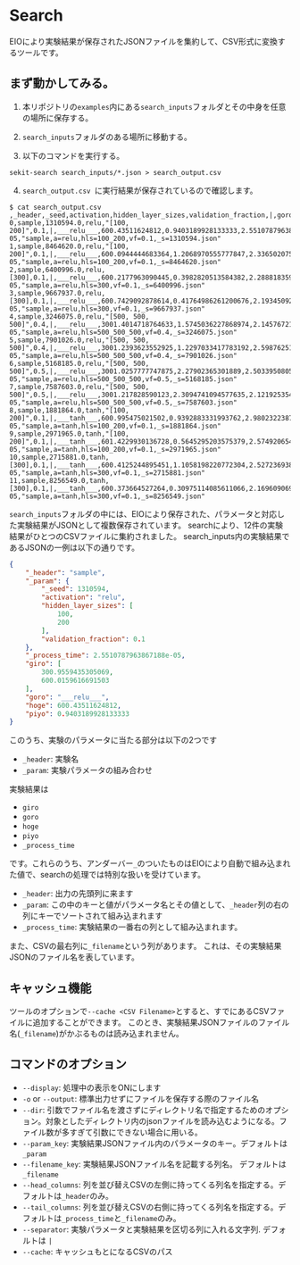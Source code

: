 # Search
EIOにより実験結果が保存されたJSONファイルを集約して、CSV形式に変換するツールです。

## まず動かしてみる。
1. 本リポジトリの`examples`内にある`search_inputs`フォルダとその中身を任意の場所に保存する。

2. `search_inputs`フォルダのある場所に移動する。

3. 以下のコマンドを実行する。
```
sekit-search search_inputs/*.json > search_output.csv
```
4. `search_output.csv `に実行結果が保存されているので確認します。
```
$ cat search_output.csv
,_header,_seed,activation,hidden_layer_sizes,validation_fraction,|,goro,hoge,piyo,_process_time,_filename
0,sample,1310594.0,relu,"[100, 200]",0.1,|,___relu___,600.43511624812,0.9403189928133333,2.5510787963867188e-05,"sample,a=relu,hls=100_200,vf=0.1,_s=1310594.json"
1,sample,8464620.0,relu,"[100, 200]",0.1,|,___relu___,600.0944444683364,1.2068970555777847,2.3365020751953125e-05,"sample,a=relu,hls=100_200,vf=0.1,_s=8464620.json"
2,sample,6400996.0,relu,[300],0.1,|,___relu___,600.2177963090445,0.3982820513584382,2.288818359375e-05,"sample,a=relu,hls=300,vf=0.1,_s=6400996.json"
3,sample,9667937.0,relu,[300],0.1,|,___relu___,600.7429092878614,0.41764986261200676,2.193450927734375e-05,"sample,a=relu,hls=300,vf=0.1,_s=9667937.json"
4,sample,3246075.0,relu,"[500, 500, 500]",0.4,|,___relu___,3001.4014718764633,1.5745036227868974,2.1457672119140625e-05,"sample,a=relu,hls=500_500_500,vf=0.4,_s=3246075.json"
5,sample,7901026.0,relu,"[500, 500, 500]",0.4,|,___relu___,3001.2393623552925,1.2297033417783192,2.5987625122070312e-05,"sample,a=relu,hls=500_500_500,vf=0.4,_s=7901026.json"
6,sample,5168185.0,relu,"[500, 500, 500]",0.5,|,___relu___,3001.0257777747875,2.27902365301889,2.5033950805664062e-05,"sample,a=relu,hls=500_500_500,vf=0.5,_s=5168185.json"
7,sample,7587603.0,relu,"[500, 500, 500]",0.5,|,___relu___,3001.217828590123,2.3094741094577635,2.1219253540039062e-05,"sample,a=relu,hls=500_500_500,vf=0.5,_s=7587603.json"
8,sample,1881864.0,tanh,"[100, 200]",0.1,|,___tanh___,600.995475021502,0.9392883331993762,2.9802322387695312e-05,"sample,a=tanh,hls=100_200,vf=0.1,_s=1881864.json"
9,sample,2971965.0,tanh,"[100, 200]",0.1,|,___tanh___,601.4229930136728,0.5645295203575379,2.574920654296875e-05,"sample,a=tanh,hls=100_200,vf=0.1,_s=2971965.json"
10,sample,2715881.0,tanh,[300],0.1,|,___tanh___,600.4125244895451,1.1058198220772304,2.5272369384765625e-05,"sample,a=tanh,hls=300,vf=0.1,_s=2715881.json"
11,sample,8256549.0,tanh,[300],0.1,|,___tanh___,600.373664527264,0.30975114085611066,2.1696090698242188e-05,"sample,a=tanh,hls=300,vf=0.1,_s=8256549.json"
```

`search_inputs`フォルダの中には、EIOにより保存された、パラメータと対応した実験結果がJSONとして複数保存されています。
searchにより、12件の実験結果がひとつのCSVファイルに集約されました。
search_inputs内の実験結果であるJSONの一例は以下の通りです。

```json
{
    "_header": "sample",
    "_param": {
        "_seed": 1310594,
        "activation": "relu",
        "hidden_layer_sizes": [
            100,
            200
        ],
        "validation_fraction": 0.1
    },
    "_process_time": 2.5510787963867188e-05,
    "giro": [
        300.9559435305069,
        600.0159616691503
    ],
    "goro": "___relu___",
    "hoge": 600.43511624812,
    "piyo": 0.9403189928133333
}
```
このうち、実験のパラメータに当たる部分は以下の2つです
- `_header`: 実験名
- `_param`: 実験パラメータの組み合わせ

実験結果は
- `giro`
- `goro`
- `hoge`
- `piyo`
- `_process_time`

です。これらのうち、アンダーバー`_`のついたものはEIOにより自動で組み込まれた値で、searchの処理では特別な扱いを受けています。
- `_header`: 出力の先頭列に来ます
- `_param`: この中のキーと値がパラメータ名とその値として、`_header`列の右の列にキーでソートされて組み込まれます
- `_process_time`: 実験結果の一番右の列として組み込まれます。


また、CSVの最右列に`_filename`という列があります。
これは、その実験結果JSONのファイル名を表しています。

## キャッシュ機能
ツールのオプションで`--cache <CSV Filename>`とすると、すでにあるCSVファイルに追加することができます。
このとき、実験結果JSONファイルのファイル名(`_filename`)がかぶるものは読み込まれません。

## コマンドのオプション
- `--display`: 処理中の表示をONにします
- `-o` or `--output`: 標準出力せずにファイルを保存する際のファイル名
- `--dir`: 引数でファイル名を渡さずにディレクトリ名で指定するためのオプション。対象としたディレクトリ内のjsonファイルを読み込むようになる。ファイル数が多すぎて引数にできない場合に用いる。
- `--param_key`: 実験結果JSONファイル内のパラメータのキー。デフォルトは`_param`
- `--filename_key`: 実験結果JSONファイル名を記載する列名。 デフォルトは`_filename`
- `--head_columns`: 列を並び替えCSVの左側に持ってくる列名を指定する。デフォルトは`_header`のみ。
- `--tail_columns`: 列を並び替えCSVの右側に持ってくる列名を指定する。デフォルトは`_process_time`と`_filename`のみ。
- `--separator`: 実験パラメータと実験結果を区切る列に入れる文字列. デフォルトは `|`
- `--cache`: キャッシュもとになるCSVのパス
